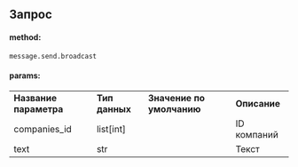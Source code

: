 ## Запрос

#### method:

`message.send.broadcast`

#### params:

|     |     |     |     |
| --- | --- | --- | --- |
| **Название параметра** | **Тип данных** | **Значение по умолчанию** | **Описание** |
| companies_id | list[int] |     | ID компаний |
| text | str |     | Текст |